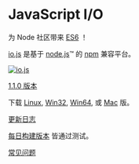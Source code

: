 # JavaScript I/O

为 Node 社区带来 [ES6](es6.html) ！

[io.js](https://github.com/iojs/io.js) 是基于 [node.js](https://nodejs.org/)&#8482; 的 [npm](https://www.npmjs.org/) 兼容平台。

[![io.js](../images/1.0.0.png)](https://iojs.org/dist/v1.1.0/)

[1.1.0 版本](https://iojs.org/dist/v1.1.0/)

下载
[Linux](https://iojs.org/dist/v1.1.0/iojs-v1.1.0-linux-x64.tar.xz),
[Win32](https://iojs.org/dist/v1.1.0/iojs-v1.1.0-x86.msi), [Win64](https://iojs.org/dist/v1.1.0/iojs-v1.1.0-x64.msi),
或
[Mac](https://iojs.org/dist/v1.1.0/iojs-v1.1.0.pkg) 版。


[更新日志](https://github.com/iojs/io.js/blob/v1.x/CHANGELOG.md)

[每日构建版本](https://iojs.org/download/nightly/) 皆通过测试。

[常见问题](/faq.html)
